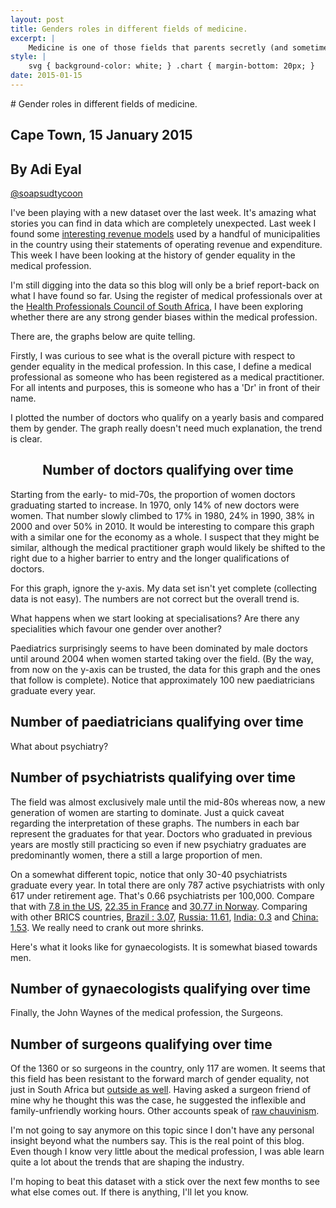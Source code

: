 ```yaml
---
layout: post
title: Genders roles in different fields of medicine.
excerpt: |
    Medicine is one of those fields that parents secretly (and sometimes not so secretly) wish for for their children. It's a respectable line of work. You'll never go hungry. And, it's merit based. In this day and age, gender should be completely irrelevant. But is it?
style: |
    svg { background-color: white; } .chart { margin-bottom: 20px; }
date: 2015-01-15
---
```


<link rel="stylesheet" href="{{ site.url }}/css/c3.css">
# Gender roles in different fields of medicine.

## Cape Town, 15 January 2015
## By Adi Eyal
[@soapsudtycoon](https://twitter.com/soapsudtycoon)

I've been playing with a new dataset over the last week. It's amazing what stories you can find in data which are completely unexpected. Last week I found some <a href="/2015/01/08/traffic-fines-highway-robbery.html">interesting revenue models</a> used by a handful of municipalities in the country using their statements of operating revenue and expenditure. This week I have been looking at the history of gender equality in the medical profession. 

I'm still digging into the data so this blog will only be a brief report-back on what I have found so far. Using the register of medical professionals over at the <a href="http://hpcsa.co.za">Health Professionals Council of South Africa</a>, I have been exploring whether there are any strong gender biases within the medical profession. 

There are, the graphs below are quite telling.

Firstly, I was curious to see what is the overall picture with respect to gender equality in the medical profession. In this case, I define a medical professional as someone who has been registered as a medical practitioner. For all intents and purposes, this is someone who has a 'Dr' in front of their name.

I plotted the number of doctors who qualify on a yearly basis and compared them by gender. The graph really doesn't need much explanation, the trend is clear.

<center>
<h2>Number of doctors qualifying over time</h2>
<div id="chart1" class="chart"></div>
</center>


Starting from the early- to mid-70s, the proportion of women doctors graduating started to increase. In 1970, only 14% of new doctors were women. That number slowly climbed to 17% in 1980, 24% in 1990, 38% in 2000 and over 50% in 2010. It would be interesting to compare this graph with a similar one for the economy as a whole. I suspect that they might be similar, although the medical practitioner graph would likely be shifted to the right due to a higher barrier to entry and the longer qualifications of doctors.

For this graph, ignore the y-axis. My data set isn't yet complete (collecting data is not easy). The numbers are not correct but the overall trend is.

What happens when we start looking at specialisations? Are there any specialities which favour one gender over another?

Paediatrics surprisingly seems to have been dominated by male doctors until around 2004 when women started taking over the field. (By the way, from now on the y-axis can be trusted, the data for this graph and the ones that follow is complete). Notice that approximately 100 new paediatricians graduate every year.

<h2>Number of paediatricians qualifying over time</h2>
<div id="chart4" class="chart"></div>

What about psychiatry?
<h2>Number of psychiatrists qualifying over time</h2>
<div id="chart2" class="chart"></div>

The field was almost exclusively male until the mid-80s whereas now, a new generation of women are starting to dominate. Just a quick caveat regarding the interpretation of these graphs. The numbers in each bar represent the graduates for that year. Doctors who graduated in previous years are mostly still practicing so even if new psychiatry graduates are predominantly women, there a still a large proportion of men.

On a somewhat different topic, notice that only 30-40 psychiatrists graduate every year. In total there are only 787 active psychiatrists with only 617 under retirement age. That's 0.66 psychiatrists per 100,000. Compare that with <a href="http://www.who.int/mental_health/evidence/atlas/profiles/usa_mh_profile.pdf?ua=1">7.8 in the US</a>, <a href="http://www.who.int/mental_health/evidence/atlas/profiles/fra_mh_profile.pdf?ua=1">22.35 in France</a> and <a href="http://www.who.int/mental_health/evidence/atlas/profiles/nor_mh_profile.pdf?ua=1">30.77 in Norway</a>. Comparing with other BRICS countries, <a href="http://www.who.int/mental_health/evidence/atlas/profiles/bra_mh_profile.pdf?ua=1">Brazil : 3.07</a>, <a href="http://www.who.int/mental_health/evidence/atlas/profiles/rus_mh_profile.pdf?ua=1">Russia: 11.61</a>, <a href="http://www.who.int/mental_health/evidence/atlas/profiles/ind_mh_profile.pdf?ua=1">India: 0.3</a> and <a href="http://www.who.int/mental_health/evidence/atlas/profiles/chn_mh_profile.pdf?ua=1">China: 1.53</a>. We really need to crank out more shrinks.

Here's what it looks like for gynaecologists. It is somewhat biased towards men.
<h2>Number of gynaecologists qualifying over time</h2>
<div id="chart5" class="chart"></div>

Finally, the John Waynes of the medical profession, the Surgeons.
<h2>Number of surgeons qualifying over time</h2>
<div id="chart3" class="chart"></div>

Of the 1360 or so surgeons in the country, only 117 are women. It seems that this field has been resistant to the forward march of gender equality, not just in South Africa but <a href="http://www.solidarity-us.org/node/24">outside as well</a>. Having asked a surgeon friend of mine why he thought this was the case, he suggested the inflexible and family-unfriendly working hours. Other accounts speak of <a href="https://medium.com/@karenmilford/being-female-in-surgery-blood-guts-and-rehabilitating-chauvinists-c5f861b0c3ac">raw chauvinism</a>. 

I'm not going to say anymore on this topic since I don't have any personal insight beyond what the numbers say. This is the real point of this blog. Even though I know very little about the medical profession, I was able learn quite a lot about the trends that are shaping the industry.

I'm hoping to beat this dataset with a stick over the next few months to see what else comes out. If there is anything, I'll let you know.

<script src="{{ site.url }}/js/d3.v3.min.js"></script>
<script src="{{ site.url }}/js/c3.min.js"></script>
<script>
var defchart = function(url, bindto) {
    return {
        bindto: bindto,
        padding: {
            top: 10,
            right: 10,
        },
        data: {
            type: 'area',
            groups: [
                ['Women', 'Men']
            ],
            x: 'Year',
            url: url,
            order: function(a, b) {
                if (a["Men"]) return -1
                return 1
            },
        },
        point : {
            show : false
        },
        axis: {
            x : {
                label : {
                    text : 'Year of qualification',
                    position: 'outer-center'
                }
            },
            y : {label : 'Number of qualifications'}
        },
        tooltip: {
            format: {
                title: function (d) { return 'Qualification Year: ' + d; }
            }
        }
    }
};

    var chart1 = c3.generate(defchart('/data/doctors/data.csv', '#chart1'));
    var chart2 = c3.generate(defchart('/data/doctors/psychiatrists.csv', '#chart2'));
    var chart3 = c3.generate(defchart('/data/doctors/surgeons.csv', '#chart3'));
    var chart4 = c3.generate(defchart('/data/doctors/paediatricians.csv', '#chart4'));
    var chart5 = c3.generate(defchart('/data/doctors/gynaecologists.csv', '#chart5'));
</script>

